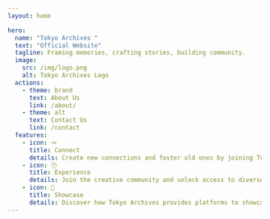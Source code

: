 ```yaml
---
layout: home

hero:
  name: "Tokyo Archives "
  text: "Official Website"
  tagline: Framing memories, crafting stories, building community.
  image:
    src: /img/logo.png
    alt: Tokyo Archives Logo
  actions:
    - theme: brand
      text: About Us
      link: /about/
    - theme: alt
      text: Contact Us
      link: /contact
  features:
    - icon: 🪢
      title: Connect
      details: Create new connections and foster old ones by joining Tokyo Archives' events!
    - icon: 🕑
      title: Experience
      details: Join the creative community and unlock access to diverse opportunities, from workspaces to skill-building workshops and mentorship programs.
    - icon: 📸
      title: Showcase
      details: Discover how Tokyo Archives provides platforms to showcase the work of its talented members to a wider audience.
---
```

